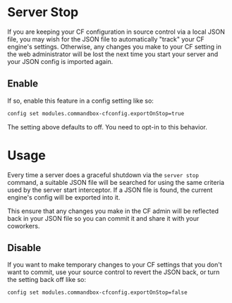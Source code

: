# Server Stop

If you are keeping your CF configuration in source control via a local JSON file, you may wish for the JSON file to automatically "track" your CF engine's settings.  Otherwise, any changes you make to your CF setting in the web administrator will be lost the next time you start your server and your JSON config is imported again.

## Enable
If so, enable this feature in a config setting like so:

```bash
config set modules.commandbox-cfconfig.exportOnStop=true
```
The setting above defaults to off.  You need to opt-in to this behavior.

# Usage

Every time a server does a graceful shutdown via the `server stop` command, a suitable JSON file will be searched for using the same criteria used by the server start interceptor.  If a JSON file is found, the current engine's config will be exported into it.

This ensure that any changes you make in the CF admin will be reflected back in your JSON file so you can commit it and share it with your coworkers.  

## Disable

If you want to make temporary changes to your CF settings that you don't want to commit, use your source control to revert the JSON back, or turn the setting back off like so:
```bash
config set modules.commandbox-cfconfig.exportOnStop=false
```

